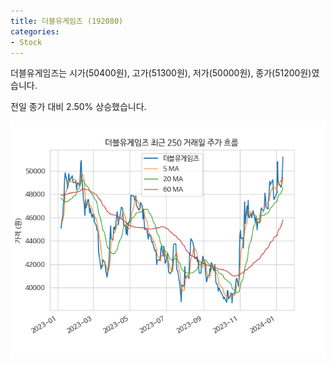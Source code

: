 ```yaml
---
title: 더블유게임즈 (192080)
categories:
- Stock
---
```


더블유게임즈는 시가(50400원), 고가(51300원), 저가(50000원), 종가(51200원)였습니다.

전일 종가 대비 2.50% 상승했습니다.

<!-- more -->

![192080](/assets/images/stock/192080.png)